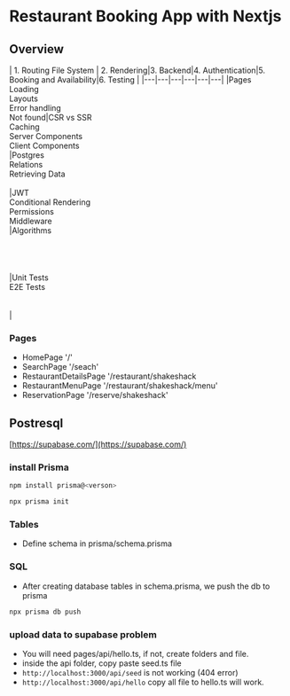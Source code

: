 # Restaurant Booking App with Nextjs

## Overview

| 1. Routing File System | 2. Rendering|3. Backend|4. Authentication|5. Booking and Availability|6. Testing
|
|---|---|---|---|---|---|
|Pages<br>Loading<br>Layouts<br>Error handling<br>Not found|CSR vs SSR<br>Caching<br>Server Components<br>Client Components<br>|Postgres<br>Relations<br>Retrieving Data<br><br>|JWT<br>Conditional Rendering<br>Permissions<br>Middleware<br>|Algorithms<br><br><br><br><br>|Unit Tests<br>E2E Tests<br><br><br>|

### Pages

- HomePage '/'
- SearchPage '/seach'
- RestaurantDetailsPage '/restaurant/shakeshack
- RestaurantMenuPage '/restaurant/shakeshack/menu'
- ReservationPage '/reserve/shakeshack'

## Postresql

[https://supabase.com/](https://supabase.com/)

### install Prisma

```bash
npm install prisma@<verson>

npx prisma init
```

### Tables

- Define schema in prisma/schema.prisma

### SQL

- After creating database tables in schema.prisma, we push the db to prisma

```bash
npx prisma db push

```

### upload data to supabase problem

- You will need pages/api/hello.ts, if not, create folders and file.
- inside the api folder, copy paste seed.ts file
- `http://localhost:3000/api/seed` is not working (404 error)
- `http://localhost:3000/api/hello` copy all file to hello.ts will work.
